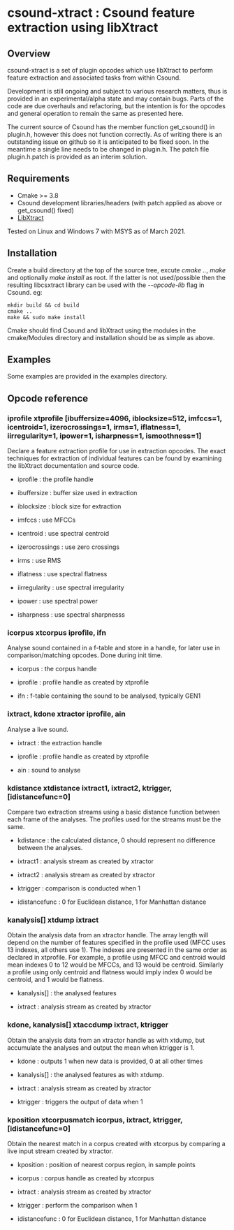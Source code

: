 # csound-xtract : Csound feature extraction using libXtract

## Overview
csound-xtract is a set of plugin opcodes which use libXtract to perform feature extraction and associated tasks from within Csound.

Development is still ongoing and subject to various research matters, thus is provided in an experimental/alpha state and may contain bugs. Parts of the code are due overhauls and refactoring, but the intention is for the opcodes and general operation to remain the same as presented here.

The current source of Csound has the member function get_csound() in plugin.h, however this does not function correctly. As of writing there is an outstanding issue on github so it is anticipated to be fixed soon. In the meantime a single line needs to be changed in plugin.h. The patch file plugin.h.patch is provided as an interim solution.


## Requirements
* Cmake >= 3.8
* Csound development libraries/headers (with patch applied as above or get_csound() fixed)
* [LibXtract](https://github.com/jamiebullock/LibXtract)

Tested on Linux and Windows 7 with MSYS as of March 2021.


## Installation
Create a build directory at the top of the source tree, excute *cmake ..*, *make* and optionally *make install* as root. If the latter is not used/possible then the resulting libcsxtract library can be used with the *--opcode-lib* flag in Csound.
eg:

	mkdir build && cd build
	cmake ..
	make && sudo make install

Cmake should find Csound and libXtract using the modules in the cmake/Modules directory and installation should be as simple as above.

## Examples
Some examples are provided in the examples directory.


## Opcode reference

### iprofile xtprofile [ibuffersize=4096, iblocksize=512, imfccs=1, icentroid=1, izerocrossings=1, irms=1, iflatness=1, iirregularity=1, ipower=1, isharpness=1, ismoothness=1]
Declare a feature extraction profile for use in extraction opcodes. The exact techniques for extraction of individual features can be found by examining the libXtract documentation and source code.

* iprofile : the profile handle

* ibuffersize : buffer size used in extraction
* iblocksize : block size for extraction
* imfccs : use MFCCs
* icentroid : use spectral centroid
* izerocrossings : use zero crossings
* irms : use RMS
* iflatness : use spectral flatness
* iirregularity : use spectral irregularity
* ipower : use spectral power
* isharpness : use spectral sharpnesss


### icorpus xtcorpus iprofile, ifn
Analyse sound contained in a f-table and store in a handle, for later use in comparison/matching opcodes. Done during init time.

* icorpus : the corpus handle

* iprofile : profile handle as created by xtprofile
* ifn : f-table containing the sound to be analysed, typically GEN1


### ixtract, kdone xtractor iprofile, ain
Analyse a live sound.

* ixtract : the extraction handle

* iprofile : profile handle as created by xtprofile
* ain : sound to analyse


### kdistance xtdistance ixtract1, ixtract2, ktrigger, [idistancefunc=0]
Compare two extraction streams using a basic distance function between each frame of the analyses. The profiles used for the streams must be the same.

* kdistance : the calculated distance, 0 should represent no difference between the analyses.

* ixtract1 : analysis stream as created by xtractor
* ixtract2 : analysis stream as created by xtractor
* ktrigger : comparison is conducted when 1
* idistancefunc : 0 for Euclidean distance, 1 for Manhattan distance


### kanalysis[] xtdump ixtract
Obtain the analysis data from an xtractor handle. The array length will depend on the number of features specified in the profile used (MFCC uses 13 indexes, all others use 1). The indexes are presented in the same order as declared in xtprofile. For example, a profile using MFCC and centroid would mean indexes 0 to 12 would be MFCCs, and 13 would be centroid. Similarly a profile using only centroid and flatness would imply index 0 would be centroid, and 1 would be flatness.

* kanalysis[] : the analysed features

* ixtract : analysis stream as created by xtractor


### kdone, kanalysis[] xtaccdump ixtract, ktrigger
Obtain the analysis data from an xtractor handle as with xtdump, but accumulate the analyses and output the mean when ktrigger is 1.

* kdone : outputs 1 when new data is provided, 0 at all other times
* kanalysis[] : the analysed features as with xtdump. 

* ixtract : analysis stream as created by xtractor
* ktrigger : triggers the output of data when 1


### kposition xtcorpusmatch icorpus, ixtract, ktrigger, [idistancefunc=0]
Obtain the nearest match in a corpus created with xtcorpus by comparing a live input stream created by xtractor.

* kposition : position of nearest corpus region, in sample points

* icorpus : corpus handle as created by xtcorpus
* ixtract : analysis stream as created by xtractor
* ktrigger : perform the comparison when 1
* idistancefunc : 0 for Euclidean distance, 1 for Manhattan distance



